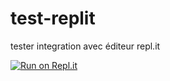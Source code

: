 # test-replit
tester integration avec éditeur repl.it

[![Run on Repl.it](https://repl.it/badge/github/eracom-id492/test-replit)](https://repl.it/github/eracom-id492/test-replit)